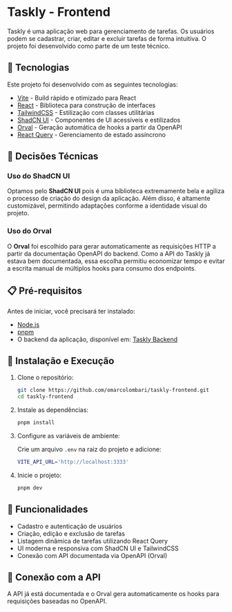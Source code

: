 # Taskly - Frontend

Taskly é uma aplicação web para gerenciamento de tarefas. Os usuários podem se cadastrar, criar, editar e excluir tarefas de forma intuitiva. O projeto foi desenvolvido como parte de um teste técnico.

## 🚀 Tecnologias

Este projeto foi desenvolvido com as seguintes tecnologias:

- [Vite](https://vitejs.dev/) - Build rápido e otimizado para React
- [React](https://react.dev/) - Biblioteca para construção de interfaces
- [TailwindCSS](https://tailwindcss.com/) - Estilização com classes utilitárias
- [ShadCN UI](https://ui.shadcn.com/) - Componentes de UI acessíveis e estilizados
- [Orval](https://orval.dev/) - Geração automática de hooks a partir da OpenAPI
- [React Query](https://tanstack.com/query/latest) - Gerenciamento de estado assíncrono

## 📝 Decisões Técnicas

### Uso do ShadCN UI

Optamos pelo **ShadCN UI** pois é uma biblioteca extremamente bela e agiliza o processo de criação do design da aplicação. Além disso, é altamente customizável, permitindo adaptações conforme a identidade visual do projeto.

### Uso do Orval

O **Orval** foi escolhido para gerar automaticamente as requisições HTTP a partir da documentação OpenAPI do backend. Como a API do Taskly já estava bem documentada, essa escolha permitiu economizar tempo e evitar a escrita manual de múltiplos hooks para consumo dos endpoints.


## 📋 Pré-requisitos

Antes de iniciar, você precisará ter instalado:

- [Node.js](https://nodejs.org/)
- [pnpm](https://pnpm.io/)
- O backend da aplicação, disponível em: [Taskly Backend](https://github.com/omarcolombari/taskly-backend)

## 🔧 Instalação e Execução

1. Clone o repositório:

   ```sh
   git clone https://github.com/omarcolombari/taskly-frontend.git
   cd taskly-frontend
   ```

2. Instale as dependências:

   ```sh
   pnpm install
   ```

3. Configure as variáveis de ambiente:

   Crie um arquivo `.env` na raiz do projeto e adicione:

   ```sh
   VITE_API_URL='http://localhost:3333'
   ```

4. Inicie o projeto:

   ```sh
   pnpm dev
   ```

## 📌 Funcionalidades

- Cadastro e autenticação de usuários
- Criação, edição e exclusão de tarefas
- Listagem dinâmica de tarefas utilizando React Query
- UI moderna e responsiva com ShadCN UI e TailwindCSS
- Conexão com API documentada via OpenAPI (Orval)

## 📼 Conexão com a API

A API já está documentada e o Orval gera automaticamente os hooks para requisições baseadas no OpenAPI.
